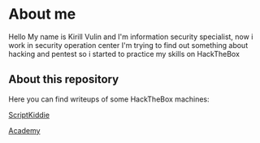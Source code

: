 About me
===
Hello
My name is Kirill Vulin and I'm information security specialist, now i work in security operation center
I'm trying to find out something about hacking and pentest so i started to practice my skills on HackTheBox

About this repository
---
Here you can find writeups of some HackTheBox machines:

[ScriptKiddie](https://github.com/Healops/Writeups/tree/main/ScriptKiddie)

[Academy](https://github.com/Healops/Writeups/tree/main/Academy)
